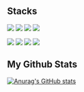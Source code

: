 <!---
indieRstar/indieRstar is a ✨ special ✨ repository because its `README.md` (this file) appears on your GitHub profile.
You can click the Preview link to take a look at your changes.
--->



Stacks
---
<img src="https://img.shields.io/badge/C++-00599C?style=flat-square&logo=cplusplus&logoColor=white"/> <img src="https://img.shields.io/badge/Python-3776AB?style=flat-square&logo=python&logoColor=pink"/> <img src="https://img.shields.io/badge/Javascript-F7DF1E?style=flat-square&logo=javascript&logoColor=black"/> <img src="https://img.shields.io/badge/Typescript-3178C6?style=flat-square&logo=typescript&logoColor=purple"/> 

<img src="https://img.shields.io/badge/Node.js-339933?style=flat-square&logo=node.js&logoColor=pink"/> <img src="https://img.shields.io/badge/MySQL-4479A1?style=flat-square&logo=mysql&logoColor=white"/> <img src="https://img.shields.io/badge/MongoDB-47A248?style=flat-square&logo=mongodb&logoColor=red"/> 
<img src="https://img.shields.io/badge/GraphQL-E10098?style=flat-square&logo=graphql&logoColor=gray"/> 



My Github Stats
---

[![Anurag's GitHub stats](https://github-readme-stats.vercel.app/api?username=indieRstar)](https://github.com/indieRstar/github-readme-stats)
